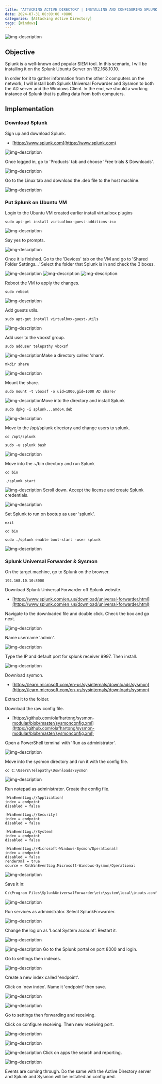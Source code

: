 ```yaml
---
title: "ATTACKING ACTIVE DIRECTORY | INSTALLING AND CONFIGURING SPLUNK AND SYSMON"
date: 2024-07-31 00:00:00 +0800
categories: [Attacking Active Directory]
tags: [Windows]                    
---
```


![img-description](/assets/img/PROJECTS/AD/Active-Directory.jpg)
## Objective

Splunk is a well-known and popular SIEM tool. In this scenario, I will be installing it on the Splunk Ubuntu Server on 192.168.10.10. 

In order for it to gather information from the other 2 computers on the network, I will install both Splunk Universal Forwarder and Sysmon to both the AD server and the Windows Client. In the end, we should a working instance of Splunk that is pulling data from both computers.

## Implementation

### Download Splunk

Sign up and download Splunk.
* [https://www.splunk.com](https://www.splunk.com)

![img-description](/assets/img/PROJECTS/AD/AD3-1.png)

Once logged in, go to 'Products' tab and choose 'Free trials & Downloads'.

![img-description](/assets/img/PROJECTS/AD/AD3-2.png)

Go to the Linux tab and download the .deb file to the host machine.

![img-description](/assets/img/PROJECTS/AD/AD3-3.png)

### Put Splunk on Ubuntu VM

Login to the Ubuntu VM created earlier install virtualbox plugins

```shell
sudo apt-get install virtualbox-guest-additions-iso
```

![img-description](/assets/img/PROJECTS/AD/AD3-4.png)

Say yes to prompts.

![img-description](/assets/img/PROJECTS/AD/AD3-5.png)

Once it is finished. Go to the 'Devices' tab on the VM and go to 'Shared Folder Settings...' Select the folder that Splunk is in and check the 3 boxes.

![img-description](/assets/img/PROJECTS/AD/AD3-6.png)
![img-description](/assets/img/PROJECTS/AD/AD3-7.png)
![img-description](/assets/img/PROJECTS/AD/AD3-8.png)

Reboot the VM to apply the changes.
```shell
sudo reboot
```

![img-description](/assets/img/PROJECTS/AD/AD3-9.png)

Add guests utils.
```shell
sudo apt-get install virtualbox-guest-utils
```

![img-description](/assets/img/PROJECTS/AD/AD3-10.png)

Add user to the vboxsf group.
```shell
sudo adduser telepathy vboxsf
```

![img-description](/assets/img/PROJECTS/AD/AD3-11.png)Make a directory called 'share'.
```shell
mkdir share
```

![img-description](/assets/img/PROJECTS/AD/AD3-12.png)

Mount the share.
```shell
sudo mount -t vboxsf -o uid=1000,gid=1000 AD share/
```

![img-description](/assets/img/PROJECTS/AD/AD3-13.png)Move into the directory and install Splunk
```shell
sudo dpkg -i splunk...amd64.deb
```

![img-description](/assets/img/PROJECTS/AD/AD3-14.png)

Move to the /opt/splunk directory and change users to splunk.
```shell
cd /opt/splunk
```

```shell
sudo -u splunk bash
```

![img-description](/assets/img/PROJECTS/AD/AD3-15.png)

Move into the ~/bin directory and run Splunk
```shell
cd bin
```

```shell
./splunk start
```

![img-description](/assets/img/PROJECTS/AD/AD3-16.png)
Scroll down. Accept the license and create Splunk credentials.

![img-description](/assets/img/PROJECTS/AD/AD3-17.png)

Set Splunk to run on bootup as user 'splunk'.
```shell
exit
```

```shell
cd bin
```

```shell
sudo ./splunk enable boot-start -user splunk
```

![img-description](/assets/img/PROJECTS/AD/AD3-18.png)

### Splunk Universal Forwarder & Sysmon

On the target machine, go to Splunk on the browser.
```url
192.168.10.10:8000
```

Download Splunk Universal Forwarder off Splunk website.
* [https://www.splunk.com/en_us/download/universal-forwarder.html](https://www.splunk.com/en_us/download/universal-forwarder.html)

Navigate to the downloaded file and double click. Check the box and go next.

![img-description](/assets/img/PROJECTS/AD/AD3-19.png)

Name username 'admin'.

![img-description](/assets/img/PROJECTS/AD/AD3-20.png)

Type the IP and default port for splunk receiver 9997. Then install.

![img-description](/assets/img/PROJECTS/AD/AD3-21.png)

Download sysmon.
* [https://learn.microsoft.com/en-us/sysinternals/downloads/sysmon](https://learn.microsoft.com/en-us/sysinternals/downloads/sysmon)

Extract it to the folder.

Download the raw config file.
* [https://github.com/olafhartong/sysmon-modular/blob/master/sysmonconfig.xml](https://github.com/olafhartong/sysmon-modular/blob/master/sysmonconfig.xml)

Open a PowerShell terminal with 'Run as administrator'.

![img-description](/assets/img/PROJECTS/AD/AD3-22.png)

Move into the sysmon directory and run it with the config file.
```
cd C:\Users\Telepathy\Downloads\Sysmon
```

![img-description](/assets/img/PROJECTS/AD/AD3-23.png)

Run notepad as administrator. Create the config file.
```
[WinEventLog://Application]
index = endpoint
disabled = false

[WinEventLog://Security]
index = endpoint
disabled = false

[WinEventLog://System]
index = endpoint
disabled = false

[WinEventLog://Microsoft-Windows-Sysmon/Operational]
index = endpoint
disabled = false
renderXml = true
source = XmlWinEventLog:Microsoft-Windows-Sysmon/Operational
```

![img-description](/assets/img/PROJECTS/AD/AD3-24.png)

Save it in:
```cmd
C:\Program Files\SplunkUniversalForwarder\etc\system\local\inputs.conf
```

![img-description](/assets/img/PROJECTS/AD/AD3-25.png)

Run services as administrator. Select SplunkForwarder.

![img-description](/assets/img/PROJECTS/AD/AD3-26.png)

Change the log on as 'Local System account'. Restart it.

![img-description](/assets/img/PROJECTS/AD/AD3-27.png)

![img-description](/assets/img/PROJECTS/AD/AD3-28.png)
Go to the Splunk portal on port 8000 and login.

Go to settings then indexes.

![img-description](/assets/img/PROJECTS/AD/AD3-29.png)

Create a new index called 'endpoint'.

Click on 'new index'. Name it 'endpoint' then save.

![img-description](/assets/img/PROJECTS/AD/AD3-30.png)

![img-description](/assets/img/PROJECTS/AD/AD3-31.png)

Go to settings then forwarding and receiving.

Click on configure receiving. Then new receiving port.

![img-description](/assets/img/PROJECTS/AD/AD3-32.png)

![img-description](/assets/img/PROJECTS/AD/AD3-33.png)

![img-description](/assets/img/PROJECTS/AD/AD3-34.png)
Click on apps the search and reporting.

![img-description](/assets/img/PROJECTS/AD/AD3-35.png)

Events are coming through. Do the same with the Active Directory server and Splunk and Sysmon will be installed an configured.